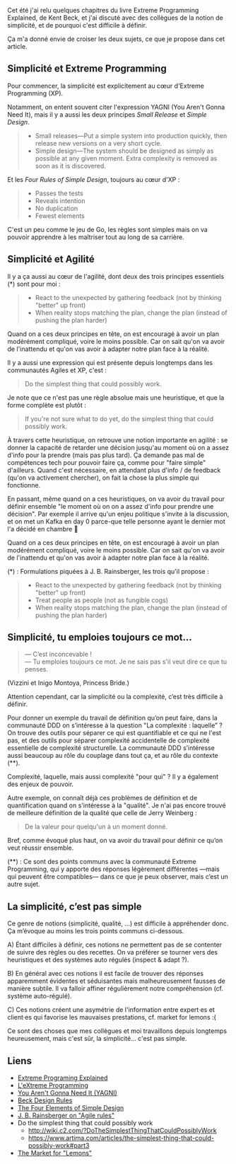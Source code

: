 Cet été j'ai relu quelques chapitres du livre Extreme Programming Explained, de Kent Beck, et j'ai discuté avec des collègues de la notion de simplicité, et de pourquoi c'est difficile à définir.

Ça m'a donné envie de croiser les deux sujets, ce que je propose dans cet article.

## Simplicité et Extreme Programming

Pour commencer, la simplicité est explicitement au cœur d'Extreme Programming (XP).

Notamment, on entent souvent citer l'expression YAGNI (You Aren't Gonna Need It), mais il y a aussi les deux principes _Small Release_ et _Simple Design_.

> - Small releases—Put a simple system into production quickly, then release new versions on a very short cycle.
> - Simple
 design—The system should be designed as simply as possible at any given
 moment. Extra complexity is removed as soon as it is discovered.

Et les _Four Rules of Simple Design_, toujours au cœur d'XP :

> - Passes the tests
> - Reveals intention
> - No duplication
> - Fewest elements

C'est un peu comme le jeu de Go, les règles sont simples mais on va pouvoir apprendre à les maîtriser tout au long de sa carrière.

## Simplicité et Agilité

Il y a ça aussi au cœur de l'agilité, dont deux des trois principes essentiels (\*) sont pour moi&nbsp;:

> - React to the unexpected by gathering feedback (not by thinking "better" up front)
> - When reality stops matching the plan, change the plan (instead of pushing the plan harder)

Quand on a ces deux principes en tête, on est encouragé à avoir un plan modérément compliqué, voire le moins possible. Car on sait qu'on va avoir de l'inattendu et qu'on vas avoir à adapter notre plan face à la réalité.

Il y a aussi une expression qui est présente depuis longtemps dans les communautés Agiles et XP, c'est :

> Do the simplest thing that could possibly work.

Je note que ce n'est pas une règle absolue mais une heuristique, et que la forme complète est plutôt :

> If you're not sure what to do yet, do the simplest thing that could possibly work.

À travers cette heuristique, on retrouve une notion importante en agilité : se donner la capacité de retarder une décision jusqu'au moment où on a assez d'info pour la prendre (mais pas plus tard). Ça demande pas mal de compétences tech pour pouvoir faire ça, comme pour "faire simple" d'ailleurs. Quand c'est nécessaire, en attendant plus d'info / de feedback (qu'on va activement chercher), on fait la chose la plus simple qui fonctionne.

En passant, même quand on a ces heuristiques, on va avoir du travail pour définir ensemble "le moment où on on a assez d'info pour prendre une décision". Par exemple il arrive qu'un enjeu politique s'invite à la discussion, et on met un Kafka en day 0 parce-que telle personne ayant le dernier mot l'a décidé en chambre 🤷

Quand on a ces deux principes en tête, on est encouragé à avoir un plan modérément compliqué, voire le moins possible. Car on sait qu'on va avoir de l'inattendu et qu'on vas avoir à adapter notre plan face à la réalité.

(\*)&nbsp;: Formulations piquées à J. B. Rainsberger, les trois qu'il propose :

> - React to the unexpected by gathering feedback (not by thinking "better" up front)
> - Treat people as people (not as fungible cogs)
> - When reality stops matching the plan, change the plan (instead of pushing the plan harder)

## Simplicité, tu emploies toujours ce mot…

> — C’est inconcevable !<br/>
> — Tu emploies toujours ce mot. Je ne sais pas s'il veut dire ce que tu penses.

(Vizzini et Inigo Montoya, Princess Bride.)

Attention cependant, car la simplicité ou la complexité, c’est très difficile à définir.

Pour donner un exemple du travail de définition qu’on peut faire, dans la communauté DDD on s’intéresse à la question "La complexité : laquelle” ? On trouve des outils pour séparer ce qui est quantifiable et ce qui ne l'est pas, et des outils pour séparer complexité accidentelle de complexité essentielle de complexité structurelle. La communauté DDD s’intéresse aussi beaucoup au rôle du couplage dans tout ça, et au rôle du contexte (\*\*).

Complexité, laquelle, mais aussi complexité "pour qui" ? Il y a également des enjeux de pouvoir.

Autre exemple, on connaît déjà ces problèmes de définition et de quantification quand on s'intéresse à la "qualité". Je n'ai pas encore trouvé de meilleure définition de la qualité que celle de Jerry Weinberg :

> De la valeur pour quelqu'un à un moment donné.

Bref, comme évoqué plus haut, on va avoir du travail pour définir ce qu’on veut réussir ensemble.

(\*\*)&nbsp;: Ce sont des points communs avec la communauté Extreme Programming, qui y apporte des réponses légèrement différentes —mais qui peuvent être compatibles— dans ce que je peux observer, mais c’est un autre sujet.

## La simplicité, c’est pas simple

Ce genre de notions (simplicité, qualité, ...) est difficile à appréhender donc. Ça m’évoque au moins les trois points communs ci-dessous.

A) Étant difficiles à définir, ces notions ne permettent pas de se contenter de suivre des règles ou des recettes. On va préférer se tourner vers des heuristiques et des systèmes auto régulés (inspect & adapt ?).

B) En général avec ces notions il est facile de trouver des réponses apparemment évidentes et séduisantes mais malheureusement fausses de manière subtile. Il va falloir affiner régulièrement notre compréhension (cf. système auto-régulé).

C) Ces notions créent une asymétrie de l'information entre expert·es et client·es qui favorise les mauvaises prestations, cf. market for lemons :(

Ce sont des choses que mes collègues et moi travaillons depuis longtemps heureusement, mais c'est sûr, la simplicité... c'est pas simple.

## Liens

- [Extreme Programing Explained][xpe]
- [L'eXtreme Programming][lxp]
- [You Aren't Gonna Need It (YAGNI)][yagni]
- [Beck Design Rules][bdr]
- [The Four Elements of Simple Design][fesd]
- [J. B. Rainsberger on "Agile rules"][jbr]
- Do the simplest thing that could possibly work
    - <http://wiki.c2.com/?DoTheSimplestThingThatCouldPossiblyWork>
    - <https://www.artima.com/articles/the-simplest-thing-that-could-possibly-work#part3>
- [The Market for "Lemons"][mfl]

[xpe]: https://www.goodreads.com/book/show/67833.Extreme_Programming_Explained
[lxp]: https://www.editions-eyrolles.com/Archive/9782212110517/l-extreme-programming
[yagni]: https://wiki.c2.com/?YouArentGonnaNeedIt
[bdr]: https://martinfowler.com/bliki/BeckDesignRules.html
[fesd]: https://blog.jbrains.ca/permalink/the-four-elements-of-simple-design
[jbr]: https://www.linkedin.com/feed/update/activity:6959914647567134721
[mfl]: https://fr.wikipedia.org/wiki/The_Market_for_%E2%80%9CLemons%E2%80%9D
